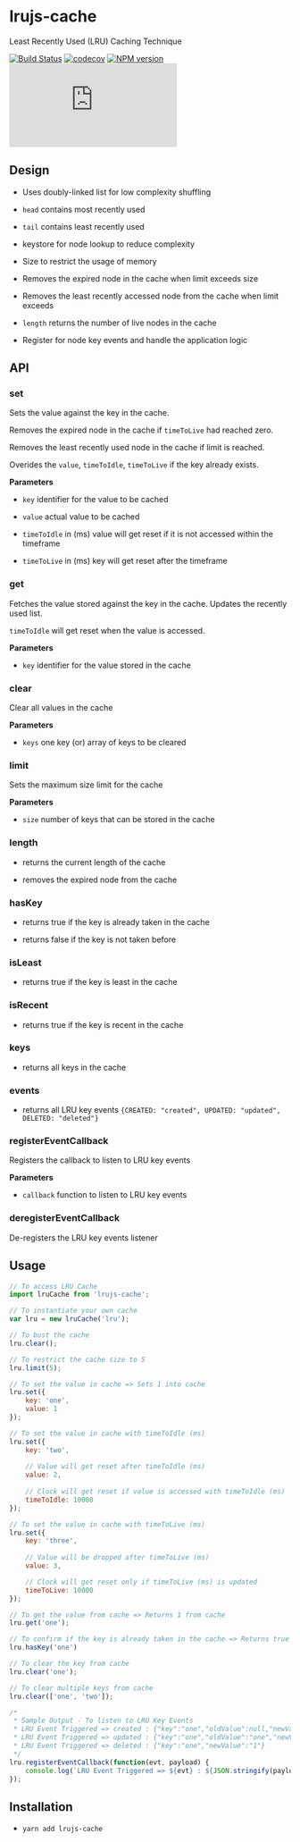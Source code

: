 # lrujs-cache

Least Recently Used (LRU) Caching Technique

[![Build Status](https://travis-ci.org/sankar-ganesh/lrujs-cache.svg?branch=master)](https://travis-ci.org/sankar-ganesh/lrujs-cache) [![codecov](https://codecov.io/gh/sankar-ganesh/lrujs-cache/branch/master/graph/badge.svg)](https://codecov.io/gh/sankar-ganesh/lrujs-cache) [![NPM version](https://img.shields.io/npm/v/lrujs-cache.svg)](https://www.npmjs.com/package/lrujs-cache) [![gzip size](https://img.badgesize.io/https://unpkg.com/lrujs-cache/dist/lru.js?compression=gzip)](https://www.npmjs.com/package/lrujs-cache)

## Design

- Uses doubly-linked list for low complexity shuffling

- `head` contains most recently used

- `tail` contains least recently used

- keystore for node lookup to reduce complexity

- Size to restrict the usage of memory

- Removes the expired node in the cache when limit exceeds size

- Removes the least recently accessed node from the cache when limit exceeds

- `length` returns the number of live nodes in the cache

- Register for node key events and handle the application logic

## API

### set

Sets the value against the key in the cache.

Removes the expired node in the cache if `timeToLive` had reached zero.

Removes the least recently used node in the cache if limit is reached.

Overides the `value`, `timeToIdle`, `timeToLive` if the key already exists.

**Parameters**

- `key` identifier for the value to be cached

- `value` actual value to be cached

- `timeToIdle` in (ms) value will get reset if it is not accessed within the timeframe

- `timeToLive` in (ms) key will get reset after the timeframe

### get

Fetches the value stored against the key in the cache. Updates the recently used list.

`timeToIdle` will get reset when the value is accessed.

**Parameters**

- `key` identifier for the value stored in the cache

### clear

Clear all values in the cache

**Parameters**

- `keys` one key (or) array of keys to be cleared

### limit

Sets the maximum size limit for the cache

**Parameters**

- `size` number of keys that can be stored in the cache

### length

- returns the current length of the cache

- removes the expired node from the cache

### hasKey

- returns true if the key is already taken in the cache

- returns false if the key is not taken before

### isLeast

- returns true if the key is least in the cache

### isRecent

- returns true if the key is recent in the cache

### keys

- returns all keys in the cache

### events

- returns all LRU key events `{CREATED: "created", UPDATED: "updated", DELETED: "deleted"}`

### registerEventCallback

Registers the callback to listen to LRU key events

**Parameters**

- `callback` function to listen to LRU key events

### deregisterEventCallback

De-registers the LRU key events listener

## Usage

```javascript
// To access LRU Cache
import lruCache from 'lrujs-cache';

// To instantiate your own cache
var lru = new lruCache('lru');

// To bust the cache
lru.clear();

// To restrict the cache size to 5
lru.limit(5);

// To set the value in cache => Sets 1 into cache
lru.set({
	key: 'one',
	value: 1
});

// To set the value in cache with timeToIdle (ms)
lru.set({
	key: 'two',
	
	// Value will get reset after timeToIdle (ms)
	value: 2,
	
	// Clock will get reset if value is accessed with timeToIdle (ms)
	timeToIdle: 10000
});

// To set the value in cache with timeToLive (ms)
lru.set({
	key: 'three',
	
	// Value will be dropped after timeToLive (ms)
	value: 3,

	// Clock will get reset only if timeToLive (ms) is updated
	timeToLive: 10000
});

// To get the value from cache => Returns 1 from cache
lru.get('one');

// To confirm if the key is already taken in the cache => Returns true
lru.hasKey('one')

// To clear the key from cache
lru.clear('one');

// To clear multiple keys from cache
lru.clear(['one', 'two']);

/*
 * Sample Output - To listen to LRU Key Events
 * LRU Event Triggered => created : {"key":"one","oldValue":null,"newValue":"one"}
 * LRU Event Triggered => updated : {"key":"one","oldValue":"one","newValue":"1"}
 * LRU Event Triggered => deleted : {"key":"one","newValue":"1"}
 */
lru.registerEventCallback(function(evt, payload) {
	console.log(`LRU Event Triggered => ${evt} : ${JSON.stringify(payload)}`);
});
```

## Installation

* `yarn add lrujs-cache`